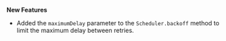 **New Features**

* Added the `maximumDelay` parameter to the `Scheduler.backoff` method to limit the maximum delay between retries.